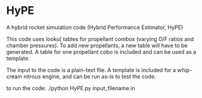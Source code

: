 # HyPE
A hybrid rocket simulation code (Hybrid Performance Estimator, HyPE)

This code uses looku[ tables for propellant combos (varying O/F ratios and chamber pressures). 
To add new propellants, a new table will have to be generated. A table for one propellant cobo is included
and can be used as a template.

The input to the code is a plain-text file. A template is included for a whip-cream nitrous engine, and can be run as-is to test the code.

to run the code: ./python HyPE.py input_filename.in
